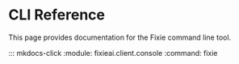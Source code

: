 # CLI Reference

This page provides documentation for the Fixie command line tool.

::: mkdocs-click
    :module: fixieai.client.console
    :command: fixie
